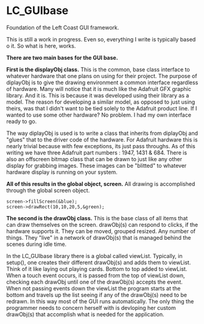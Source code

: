 # LC_GUIbase
Foundation of the Left Coast GUI framework.

This is still a work in progress. Even so, everything I write is typically based o it. So what is here, works.  

**There are two main bases for the GUI base.**

**First is the displayObj class.** This is the common, base class interface to whatever hardware that one plans on using for their project. The purpose of diplayObj is to give the drawing environment a common interface regardless of hardware. Many will notice that it is much like the Adafruit GFX graphic library. And it is. This is because it was developed using their library as a model. The reason for developing a similar model, as opposed to just using theirs, was that I didn't want to be tied solely to the Adafruit product line. If I wanted to use some other hardware? No problem. I had my own interface ready to go.

The way diplayObj is used is to write a class that inherits from diplayObj and "glues" that to the driver code of the hardware. For Adafruit hardware this is nearly trivial because with few exceptions, its just pass throughs. As of this writing we have three Adafruit  part numbers : 1947, 1431 & 684. There is also an offscreen bitmap class that can be drawn to just like any other display for grabbing images. These images can be "blitted" to whatever hardware display is running on your system.

**All of this results in the global object, screen.** All drawing is accomplished through the global screen object.  

```
screen->fillScreen(&blue);
screen->drawRect(10,10,20,5,&green);
```


**The second is the drawObj class.** This is the base class of all items that can draw themselves on the screen. drawObj(s) can respond to clicks, if the hardware supports it. They can be moved, grouped resized. Any number of things. They "live" in a network of drawObj(s) that is managed behind the scenes during idle time.

In the LC_GUIbase library there is a global called viewList. Typically, in setup(), one creates their different drawObj(s) and adds them to viewList. Think of it like laying out playing cards. Bottom to top added to viewList. When a touch event occurs, it is passed from the top of viewList down, checking each drawObj until one of the drawObj(s) accepts the event. When not passing events down the viewList the program starts at the bottom and travels up the list seeing if any of the drawObj(s) need to be redrawn. In this way most of the GUI runs automatically. The only thing the programmer needs to concern herself with is devloping her custom drawObj(s) that accomplish what is needed for the application.

